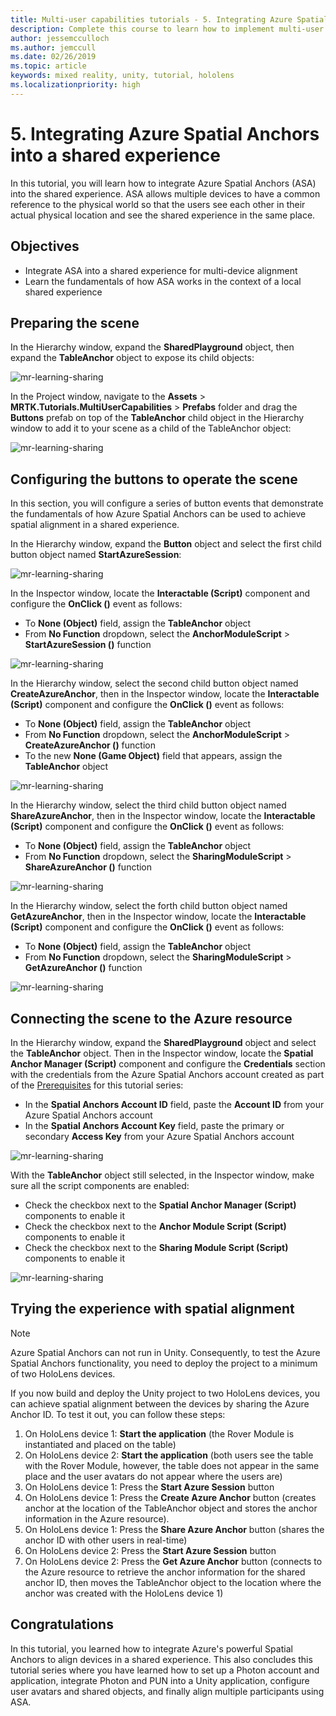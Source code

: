 ```yaml
---
title: Multi-user capabilities tutorials - 5. Integrating Azure Spatial Anchors into a shared experience
description: Complete this course to learn how to implement multi-user shared experiences within a HoloLens 2 application.
author: jessemcculloch
ms.author: jemccull
ms.date: 02/26/2019
ms.topic: article
keywords: mixed reality, unity, tutorial, hololens
ms.localizationpriority: high
---
```


# 5. Integrating Azure Spatial Anchors into a shared experience

In this tutorial, you will learn how to integrate Azure Spatial Anchors (ASA) into the shared experience. ASA allows multiple devices to have a common reference to the physical world so that the users see each other in their actual physical location and see the shared experience in the same place.

## Objectives

* Integrate ASA into a shared experience for multi-device alignment
* Learn the fundamentals of how ASA works in the context of a local shared experience

## Preparing the scene

In the Hierarchy window, expand the **SharedPlayground** object, then expand the **TableAnchor** object to expose its child objects:

![mr-learning-sharing](images/mr-learning-sharing/sharing-05-section1-step1-1.png)

In the Project window, navigate to the **Assets** > **MRTK.Tutorials.MultiUserCapabilities** > **Prefabs** folder and drag the **Buttons** prefab on top of the **TableAnchor** child object in the Hierarchy window to add it to your scene as a child of the TableAnchor object:

![mr-learning-sharing](images/mr-learning-sharing/sharing-05-section1-step1-2.png)

## Configuring the buttons to operate the scene

In this section, you will configure a series of button events that demonstrate the fundamentals of how Azure Spatial Anchors can be used to achieve spatial alignment in a shared experience.

In the Hierarchy window, expand the **Button** object and select the first child button object named **StartAzureSession**:

![mr-learning-sharing](images/mr-learning-sharing/sharing-05-section2-step1-1.png)

In the Inspector window, locate the **Interactable (Script)** component and configure the **OnClick ()** event as follows:

* To **None (Object)** field, assign the **TableAnchor** object
* From **No Function** dropdown, select the **AnchorModuleScript** > **StartAzureSession ()** function

![mr-learning-sharing](images/mr-learning-sharing/sharing-05-section2-step1-2.png)

In the Hierarchy window, select the second child button object named **CreateAzureAnchor**, then in the Inspector window, locate the **Interactable (Script)** component and configure the **OnClick ()** event as follows:

* To **None (Object)** field, assign the **TableAnchor** object
* From **No Function** dropdown, select the **AnchorModuleScript** > **CreateAzureAnchor ()** function
* To the new **None (Game Object)** field that appears, assign the **TableAnchor** object

![mr-learning-sharing](images/mr-learning-sharing/sharing-05-section2-step1-3.png)

In the Hierarchy window, select the third child button object named **ShareAzureAnchor**, then in the Inspector window, locate the **Interactable (Script)** component and configure the **OnClick ()** event as follows:

* To **None (Object)** field, assign the **TableAnchor** object
* From **No Function** dropdown, select the **SharingModuleScript** > **ShareAzureAnchor ()** function

![mr-learning-sharing](images/mr-learning-sharing/sharing-05-section2-step1-4.png)

In the Hierarchy window, select the forth child button object named **GetAzureAnchor**, then in the Inspector window, locate the **Interactable (Script)** component and configure the **OnClick ()** event as follows:

* To **None (Object)** field, assign the **TableAnchor** object
* From **No Function** dropdown, select the **SharingModuleScript** > **GetAzureAnchor ()** function

![mr-learning-sharing](images/mr-learning-sharing/sharing-05-section2-step1-5.png)

## Connecting the scene to the Azure resource

In the Hierarchy window, expand the **SharedPlayground** object and select the **TableAnchor** object. Then in the Inspector window, locate the **Spatial Anchor Manager (Script)** component and configure the **Credentials** section with the credentials from the Azure Spatial Anchors account created as part of the [Prerequisites](mr-learning-sharing-01.md#prerequisites) for this tutorial series:

* In the **Spatial Anchors Account ID** field, paste the **Account ID** from your Azure Spatial Anchors account
* In the **Spatial Anchors Account Key** field, paste the primary or secondary **Access Key** from your Azure Spatial Anchors account

![mr-learning-sharing](images/mr-learning-sharing/sharing-05-section3-step1-1.png)

With the **TableAnchor** object still selected, in the Inspector window, make sure all the script components are enabled:

* Check the checkbox next to the **Spatial Anchor Manager (Script)** components to enable it
* Check the checkbox next to the **Anchor Module Script (Script)** components to enable it
* Check the checkbox next to the **Sharing Module Script (Script)** components to enable it

![mr-learning-sharing](images/mr-learning-sharing/sharing-05-section3-step1-2.png)

## Trying the experience with spatial alignment

> [!NOTE]
> Azure Spatial Anchors can not run in Unity. Consequently, to test the Azure Spatial Anchors functionality, you need to deploy the project to a minimum of two HoloLens devices.

If you now build and deploy the Unity project to two HoloLens devices, you can achieve spatial alignment between the devices by sharing the Azure Anchor ID. To test it out, you can follow these steps:

1. On HoloLens device 1: **Start the application** (the Rover Module is instantiated and placed on the table)
2. On HoloLens device 2: **Start the application** (both users see the table with the Rover Module, however, the table does not appear in the same place and the user avatars do not appear where the users are)
3. On HoloLens device 1: Press the **Start Azure Session** button
4. On HoloLens device 1: Press the **Create Azure Anchor** button (creates anchor at the location of the TableAnchor object and stores the anchor information in the Azure resource).
5. On HoloLens device 1: Press the **Share Azure Anchor** button (shares the anchor ID with other users in real-time)
6. On HoloLens device 2: Press the **Start Azure Session** button
7. On HoloLens device 2: Press the **Get Azure Anchor** button (connects to the Azure resource to retrieve the anchor information for the shared anchor ID, then moves the TableAnchor object to the location where the anchor was created with the HoloLens device 1)

## Congratulations

In this tutorial, you learned how to integrate Azure's powerful Spatial Anchors to align devices in a shared experience. This also concludes this tutorial series where you have learned how to set up a Photon account and application, integrate Photon and PUN into a Unity application, configure user avatars and shared objects, and finally align multiple participants using ASA.
